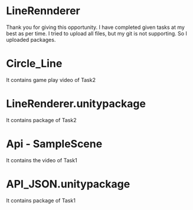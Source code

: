 # LineRennderer
Thank you for giving this opportunity. I have completed given tasks at my best as per time. I tried to upload all files, but my git is not supporting. So I uploaded packages.
# Circle_Line 
It contains game play video of Task2 
# LineRenderer.unitypackage
It contains package of Task2
# Api - SampleScene
It contains the video of Task1
# API_JSON.unitypackage
It contains package of Task1
